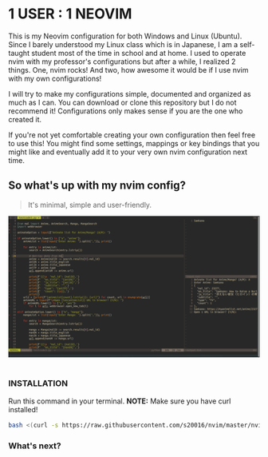 # 1 USER : 1 NEOVIM

This is my Neovim configuration for both Windows and Linux (Ubuntu). Since I barely understood my Linux class which is in Japanese, I am a self-taught student most of the time in school and at home. I used to operate nvim with my professor's configurations but after a while, I realized 2 things. One, nvim rocks! And two, how awesome it would be if I use nvim with my own configurations! 

I will try to make my configurations simple, documented and organized as much as I can. You can download or clone this repository but I do not recommend it! Configurations only makes sense if you are the one who created it.

If you're not yet comfortable creating your own configuration then feel free to use this! You might find some settings, mappings or key bindings that you might like and eventually add it to your very own nvim configuration next time.

## So what's up with my nvim config?

> It's minimal, simple and user-friendly.

![preview.png](./media/preview.png)

#
### **INSTALLATION**

Run this command in your terminal. **NOTE:** Make sure you have curl installed!

```bash
bash <(curl -s https://raw.githubusercontent.com/s20016/nvim/master/nvim.sh)
```

### **What's next?**

